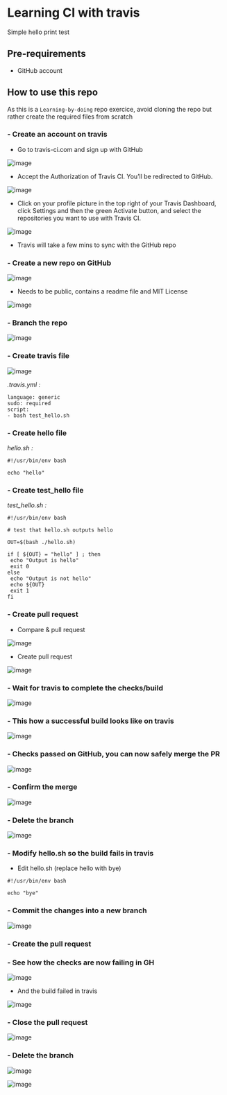 # Learning CI with travis

Simple hello print test

## Pre-requirements

- GitHub account

## How to use this repo

As this is a `Learning-by-doing` repo exercice, avoid cloning the repo but rather create the required files from scratch

### - Create an account on travis

- Go to travis-ci.com and sign up with GitHub

![image](https://user-images.githubusercontent.com/85481359/124274799-fda8fe00-db41-11eb-9d70-5cf37191ca92.png)

- Accept the Authorization of Travis CI. You’ll be redirected to GitHub. 

![image](https://user-images.githubusercontent.com/85481359/124275663-241b6900-db43-11eb-8d2d-7c4fb4eea390.png)

- Click on your profile picture in the top right of your Travis Dashboard, click Settings and then the green Activate button, and select the repositories you want to use with Travis CI.

![image](https://user-images.githubusercontent.com/85481359/124275987-88d6c380-db43-11eb-934a-6fea7cac08c7.png)

- Travis will take a few mins to sync with the GitHub repo

### - Create a new repo on GitHub

![image](https://user-images.githubusercontent.com/85481359/124285282-11f2f800-db4e-11eb-9c4c-9ea0e0a8bf50.png)

- Needs to be public, contains a readme file and MIT License

![image](https://user-images.githubusercontent.com/85481359/124285662-6b5b2700-db4e-11eb-8f83-0bc93781b51d.png)


### - Branch the repo

![image](https://user-images.githubusercontent.com/85481359/124276436-14e8eb00-db44-11eb-8dfa-0840e335e095.png)

### - Create travis file

![image](https://user-images.githubusercontent.com/85481359/124276769-84f77100-db44-11eb-9036-548c768d78af.png)

*.travis.yml :*
```
language: generic
sudo: required
script:
- bash test_hello.sh
```

### - Create hello file

*hello.sh :*
```
#!/usr/bin/env bash

echo "hello"
```

### - Create test_hello file

*test_hello.sh :*
```
#!/usr/bin/env bash

# test that hello.sh outputs hello

OUT=$(bash ./hello.sh)

if [ ${OUT} = "hello" ] ; then
 echo "Output is hello"
 exit 0
else
 echo "Output is not hello"
 echo ${OUT}
 exit 1
fi
```

### - Create pull request

- Compare & pull request


![image](https://user-images.githubusercontent.com/85481359/124278039-0dc2dc80-db46-11eb-858d-7eb676200c94.png)

- Create pull request

![image](https://user-images.githubusercontent.com/85481359/124278129-2af7ab00-db46-11eb-8c08-66bcfad40673.png)


### - Wait for travis to complete the checks/build

![image](https://user-images.githubusercontent.com/85481359/124280340-dbff4500-db48-11eb-9aa4-a0742de9a145.png)

### - This how a successful build looks like on travis

![image](https://user-images.githubusercontent.com/85481359/124279005-40b9a000-db47-11eb-843e-17b6e38fcddf.png)


### - Checks passed on GitHub, you can now safely merge the PR

![image](https://user-images.githubusercontent.com/85481359/124279175-79f21000-db47-11eb-9532-85fba5e962de.png)

### - Confirm the merge

![image](https://user-images.githubusercontent.com/85481359/124279319-a574fa80-db47-11eb-88bd-4d6e725b8830.png)

### - Delete the branch

![image](https://user-images.githubusercontent.com/85481359/124279456-d2291200-db47-11eb-9f5a-030c62eed6e8.png)

### - Modify hello.sh so the build fails in travis

- Edit hello.sh (replace hello with bye)
```
#!/usr/bin/env bash

echo "bye"
```

### - Commit the changes into a new branch

![image](https://user-images.githubusercontent.com/85481359/124281396-f685ee00-db49-11eb-9604-8e7d58d3cb10.png)

### - Create the pull request

### - See how the checks are now failing in GH

![image](https://user-images.githubusercontent.com/85481359/124281736-511f4a00-db4a-11eb-8a77-7f8486d1849c.png)

- And the build failed in  travis

![image](https://user-images.githubusercontent.com/85481359/124281851-72803600-db4a-11eb-891c-eec62b5e0c32.png)

### - Close the pull request

![image](https://user-images.githubusercontent.com/85481359/124282532-3a2d2780-db4b-11eb-8c65-23db92d5bd50.png)

### - Delete the branch

![image](https://user-images.githubusercontent.com/85481359/124283149-df480000-db4b-11eb-8342-d21870fdc025.png)

![image](https://user-images.githubusercontent.com/85481359/124282785-824c4a00-db4b-11eb-852a-138517173fe6.png)

